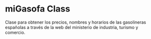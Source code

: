 miGasofa Class
===========

Clase para obtener los precios, nombres y horarios de las gasolineras españolas a través de la web del ministerio de industria, turismo y comercio.